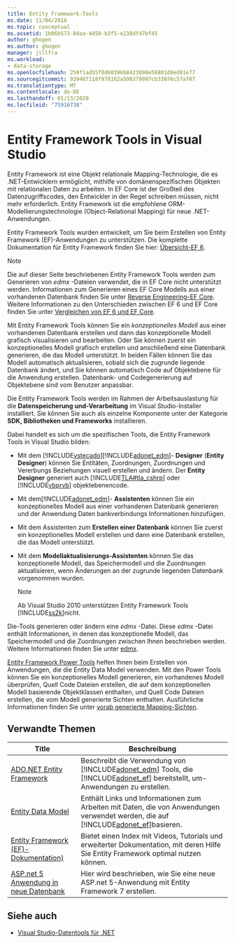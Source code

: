 ```yaml
---
title: Entity Framework-Tools
ms.date: 11/04/2016
ms.topic: conceptual
ms.assetid: 1b06b573-84aa-4458-b3f5-e238df47bf45
author: ghogen
ms.author: ghogen
manager: jillfra
ms.workload:
- data-storage
ms.openlocfilehash: 250f1ad55f8d60396b8423098e58801d0ed81e77
ms.sourcegitcommit: 939407118f978162a590379997cb33076c57a707
ms.translationtype: MT
ms.contentlocale: de-DE
ms.lasthandoff: 01/13/2020
ms.locfileid: "75916738"
---
```

# <a name="entity-framework-tools-in-visual-studio"></a>Entity Framework Tools in Visual Studio

Entity Framework ist eine Objekt relationale Mapping-Technologie, die es .NET-Entwicklern ermöglicht, mithilfe von domänenspezifischen Objekten mit relationalen Daten zu arbeiten. In EF Core ist der Großteil des Datenzugriffscodes, den Entwickler in der Regel schreiben müssen, nicht mehr erforderlich. Entity Framework ist die empfohlene ORM-Modellierungstechnologie (Object-Relational Mapping) für neue .NET-Anwendungen.

Entity Framework Tools wurden entwickelt, um Sie beim Erstellen von Entity Framework (EF)-Anwendungen zu unterstützen. Die komplette Dokumentation für Entity Framework finden Sie hier: [Übersicht-EF 6](/ef/ef6/).

  > [!NOTE]
  > Die auf dieser Seite beschriebenen Entity Framework Tools werden zum Generieren von *edmx* -Dateien verwendet, die in EF Core nicht unterstützt werden. Informationen zum Generieren eines EF Core Modells aus einer vorhandenen Datenbank finden Sie unter [Reverse Engineering-EF Core](/ef/core/managing-schemas/scaffolding). Weitere Informationen zu den Unterschieden zwischen EF 6 und EF Core finden Sie unter [Vergleichen von EF 6 und EF Core](/ef/efcore-and-ef6/).

Mit Entity Framework Tools können Sie ein *konzeptionelles Modell* aus einer vorhandenen Datenbank erstellen und dann das konzeptionelle Modell grafisch visualisieren und bearbeiten. Oder Sie können zuerst ein konzeptionelles Modell grafisch erstellen und anschließend eine Datenbank generieren, die das Modell unterstützt. In beiden Fällen können Sie das Modell automatisch aktualisieren, sobald sich die zugrunde liegende Datenbank ändert, und Sie können automatisch Code auf Objektebene für die Anwendung erstellen. Datenbank- und Codegenerierung auf Objektebene sind vom Benutzer anpassbar.

Die Entity Framework Tools werden im Rahmen der Arbeitsauslastung für die **Datenspeicherung und-Verarbeitung** im Visual Studio-Installer installiert. Sie können Sie auch als einzelne Komponente unter der Kategorie **SDK, Bibliotheken und Frameworks** installieren.

Dabei handelt es sich um die spezifischen Tools, die Entity Framework Tools in Visual Studio bilden:

- Mit dem [!INCLUDE[vstecado](../data-tools/includes/vstecado_md.md)][!INCLUDE[adonet_edm](../data-tools/includes/adonet_edm_md.md)]- **Designer** (**Entity Designer**) können Sie Entitäten, Zuordnungen, Zuordnungen und Vererbungs Beziehungen visuell erstellen und ändern. Der **Entity Designer** generiert auch [!INCLUDE[TLA#tla_cshrp](../data-tools/includes/tlasharptla_cshrp_md.md)] oder [!INCLUDE[vbprvb](../code-quality/includes/vbprvb_md.md)] objektebenencode.

- Mit dem[!INCLUDE[adonet_edm](../data-tools/includes/adonet_edm_md.md)]- **Assistenten** können Sie ein konzeptionelles Modell aus einer vorhandenen Datenbank generieren und der Anwendung Daten bankverbindungs Informationen hinzufügen.

- Mit dem Assistenten zum **Erstellen einer Datenbank** können Sie zuerst ein konzeptionelles Modell erstellen und dann eine Datenbank erstellen, die das Modell unterstützt.

- Mit dem **Modellaktualisierungs-Assistenten** können Sie das konzeptionelle Modell, das Speichermodell und die Zuordnungen aktualisieren, wenn Änderungen an der zugrunde liegenden Datenbank vorgenommen wurden.

  > [!NOTE]
  > Ab Visual Studio 2010 unterstützen Entity Framework Tools [!INCLUDE[ss2k](../data-tools/includes/ss2k_md.md)]nicht.

Die-Tools generieren oder ändern eine *edmx* -Datei. Diese *edmx* -Datei enthält Informationen, in denen das konzeptionelle Modell, das Speichermodell und die Zuordnungen zwischen Ihnen beschrieben werden. Weitere Informationen finden Sie unter [edmx](/ef/ef6/).

[Entity Framework Power Tools](https://marketplace.visualstudio.com/items?itemName=EntityFrameworkTeam.EntityFrameworkPowerToolsBeta4) helfen Ihnen beim Erstellen von Anwendungen, die die Entity Data Model verwenden. Mit den Power Tools können Sie ein konzeptionelles Modell generieren, ein vorhandenes Modell überprüfen, Quell Code Dateien erstellen, die auf dem konzeptionellen Modell basierende Objektklassen enthalten, und Quell Code Dateien erstellen, die vom Modell generierte Sichten enthalten. Ausführliche Informationen finden Sie unter [vorab generierte Mapping-Sichten](/ef/ef6/fundamentals/performance/pre-generated-views).

## <a name="related-topics"></a>Verwandte Themen

| Title | Beschreibung |
| - | - |
| [ADO.NET Entity Framework](/dotnet/framework/data/adonet/ef/index) | Beschreibt die Verwendung von [!INCLUDE[adonet_edm](../data-tools/includes/adonet_edm_md.md)] Tools, die [!INCLUDE[adonet_ef](../data-tools/includes/adonet_ef_md.md)] bereitstellt, um-Anwendungen zu erstellen. |
| [Entity Data Model](/dotnet/framework/data/adonet/entity-data-model) | Enthält Links und Informationen zum Arbeiten mit Daten, die von Anwendungen verwendet werden, die auf [!INCLUDE[adonet_ef](../data-tools/includes/adonet_ef_md.md)]basieren. |
| [Entity Framework (EF)-Dokumentation)](/ef/ef6/get-started) | Bietet einen Index mit Videos, Tutorials und erweiterter Dokumentation, mit deren Hilfe Sie Entity Framework optimal nutzen können. |
| [ASP.net 5 Anwendung in neue Datenbank](https://docs.efproject.net/en/latest/platforms/aspnetcore/new-db.html) | Hier wird beschrieben, wie Sie eine neue ASP.net 5-Anwendung mit Entity Framework 7 erstellen. |

## <a name="see-also"></a>Siehe auch

- [Visual Studio-Datentools für .NET](../data-tools/visual-studio-data-tools-for-dotnet.md)
